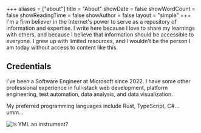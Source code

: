 +++
aliases = ["about"] 
title = "About"
showDate = false
showWordCount = false
showReadingTime = false
showAuthor = false
layout = "simple"
+++
I'm a firm believer in the Internet's power to serve as a repository of information and expertise. I write here because I love to share my learnings with others, and because I believe that information should be accessible to everyone. I grew up with limited resources, and I wouldn't be the person I am today without access to content like this. 

## Credentials
I've been a Software Engineer at Microsoft since 2022. I have some other professional experience in full-stack web development, platform engineering, test automation, data analysis, and data visualization.

My preferred programming languages include Rust, TypeScript, C#... umm...

![Is YML an instrument?](https://gibbystatic.blob.core.windows.net/static/yml.png)

